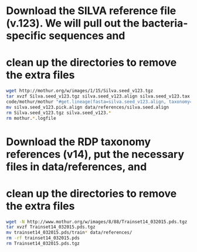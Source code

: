 # Download the SILVA reference file (v.123). We will pull out the bacteria-specific sequences and
# clean up the directories to remove the extra files
```bash
wget http://mothur.org/w/images/1/15/Silva.seed_v123.tgz
tar xvzf Silva.seed_v123.tgz silva.seed_v123.align silva.seed_v123.tax
code/mothur/mothur "#get.lineage(fasta=silva.seed_v123.align, taxonomy=silva.seed_v123.tax, taxon=Bacteria);degap.seqs(fasta=silva.seed_v123.pick.align, processors=8)"
mv silva.seed_v123.pick.align data/references/silva.seed.align
rm Silva.seed_v123.tgz silva.seed_v123.*
rm mothur.*.logfile
```

# Download the RDP taxonomy references (v14), put the necessary files in data/references, and
# clean up the directories to remove the extra files

```bash
wget -N http://www.mothur.org/w/images/8/88/Trainset14_032015.pds.tgz
tar xvzf Trainset14_032015.pds.tgz
mv trainset14_032015.pds/train* data/references/
rm -rf trainset14_032015.pds
rm Trainset14_032015.pds.tgz
```
